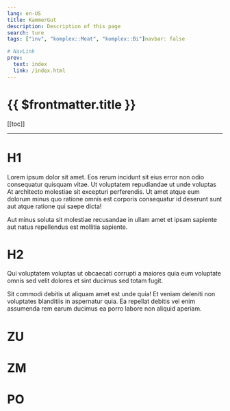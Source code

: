 ```yaml
---
lang: en-US
title: KammerGut
description: Description of this page
search: ture
tags: ["inv", "komplex::Meat", "komplex::Bi"]navbar: false

# NavLink
prev:
  text: index
  link: /index.html
---
```


# {{ $frontmatter.title }}

[[toc]]


---
# H1
<p>Lorem ipsum dolor sit amet. Eos rerum incidunt sit eius error non odio consequatur  quisquam vitae. Ut voluptatem repudiandae ut unde voluptas At architecto molestiae sit excepturi perferendis. Ut amet atque eum dolorum minus quo ratione omnis est corporis consequatur id deserunt sunt aut atque ratione qui saepe dicta! </p><p>Aut minus soluta sit molestiae recusandae in ullam amet et ipsam sapiente aut natus repellendus est mollitia sapiente. 

# H2

Qui voluptatem voluptas ut obcaecati corrupti a maiores quia eum voluptate omnis sed velit dolores et sint ducimus sed totam fugit. </p><p>Sit commodi debitis ut aliquam amet est unde quia! Et veniam deleniti non voluptates blanditiis in aspernatur quia. Ea repellat debitis vel enim assumenda rem earum ducimus ea porro labore non aliquid aperiam. </p>



# ZU

# ZM

# PO